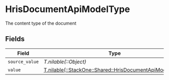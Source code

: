 # HrisDocumentApiModelType

The content type of the document


## Fields

| Field                                                                                                        | Type                                                                                                         | Required                                                                                                     | Description                                                                                                  |
| ------------------------------------------------------------------------------------------------------------ | ------------------------------------------------------------------------------------------------------------ | ------------------------------------------------------------------------------------------------------------ | ------------------------------------------------------------------------------------------------------------ |
| `source_value`                                                                                               | *T.nilable(::Object)*                                                                                        | :heavy_minus_sign:                                                                                           | N/A                                                                                                          |
| `value`                                                                                                      | [T.nilable(::StackOne::Shared::HrisDocumentApiModelValue)](../../models/shared/hrisdocumentapimodelvalue.md) | :heavy_minus_sign:                                                                                           | N/A                                                                                                          |